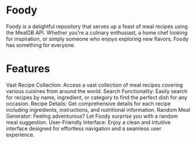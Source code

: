 # Foody
Foody is a delightful repository that serves up a feast of meal recipes using the MealDB API. Whether you're a culinary enthusiast, a home chef looking for inspiration, or simply someone who enjoys exploring new flavors, Foody has something for everyone.

# Features
Vast Recipe Collection: Access a vast collection of meal recipes covering various cuisines from around the world.
Search Functionality: Easily search for recipes by name, ingredient, or category to find the perfect dish for any occasion.
Recipe Details: Get comprehensive details for each recipe including ingredients, instructions, and nutritional information.
Random Meal Generator: Feeling adventurous? Let Foody surprise you with a random meal suggestion.
User-Friendly Interface: Enjoy a clean and intuitive interface designed for effortless navigation and a seamless user experience.
